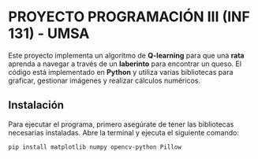# PROYECTO PROGRAMACIÓN III (INF 131) - UMSA

Este proyecto implementa un algoritmo de **Q-learning** para que una **rata** aprenda a navegar a través de un **laberinto** para encontrar un queso. El código está implementado en **Python** y utiliza varias bibliotecas para graficar, gestionar imágenes y realizar cálculos numéricos.

## Instalación

Para ejecutar el programa, primero asegúrate de tener las bibliotecas necesarias instaladas. Abre la terminal y ejecuta el siguiente comando:

```bash
pip install matplotlib numpy opencv-python Pillow
